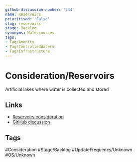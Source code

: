 ```yaml
---
github-discussion-number: '244'
name: Reservoirs
prioritised: 'False'
slug: reservoirs
stage: Backlog
synonyms: Watercourses
tags:
- Tag/Amenity
- Tag/ControlledWaters
- Tag/Infrastructure
---
```


# Consideration/Reservoirs

Artificial lakes where water is collected and stored

## Links

* [Reservoirs consideration](https://design.planning.data.gov.uk/planning-consideration/reservoirs)
* [GitHub discussion](https://github.com/digital-land/data-standards-backlog/discussions/244)

## Tags

#Consideration #Stage/Backlog #UpdateFrequency/Unknown #OS/Unknown